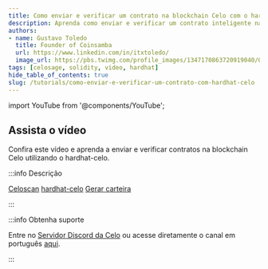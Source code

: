 ```yaml
---
title: Como enviar e verificar um contrato na blockchain Celo com o hardhat-celo
description: Aprenda como enviar e verificar um contrato inteligente na blockchain Celo
authors:
- name: Gustavo Toledo
  title: Founder of Coinsamba
  url: https://www.linkedin.com/in/itxtoledo/
  image_url: https://pbs.twimg.com/profile_images/1347170863720919040/QMlr-GWc_400x400.jpg
tags: [celosage, solidity, video, hardhat]
hide_table_of_contents: true
slug: /tutorials/como-enviar-e-verificar-um-contrato-com-hardhat-celo
---
```


import YouTube from '@components/YouTube';

## Assista o vídeo

Confira este vídeo e aprenda a enviar e verificar contratos na blockchain Celo utilizando o hardhat-celo.

<YouTube videoId="qLLUDh85RAQ"/>

:::info Descrição

[Celoscan](https://celoscan.io/)
[hardhat-celo](https://www.npmjs.com/package/hardhat-celo)
[Gerar carteira](https://piyopiyo.medium.com/how-to-generate-ethereum-wallet-with-ethers-js-d0ef74eadfd8)

:::

:::info Obtenha suporte

Entre no [Servidor Discord da Celo](https://chat.celo.org/) ou acesse diretamente o canal em português
[aqui](https://discord.com/channels/600834479145353243/956679819406491708).

:::